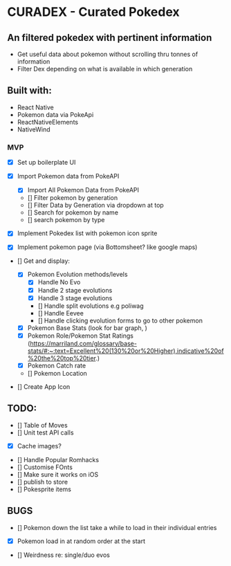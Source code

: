 # CURADEX - Curated Pokedex

## An filtered pokedex with pertinent information

- Get useful data about pokemon without scrolling thru tonnes of information
- Filter Dex depending on what is available in which generation

## Built with:

- React Native
- Pokemon data via PokeApi
- ReactNativeElements
- NativeWind

### MVP

- [x] Set up boilerplate UI
- [x] Import Pokemon data from PokeAPI

  - [x] Import All Pokemon Data from PokeAPI
  - [] Filter pokemon by generation
  - [] Filter Data by Generation via dropdown at top
  - [] Search for pokemon by name
  - [] search pokemon by type

- [x] Implement Pokedex list with pokemon icon sprite
- [x] Implement pokemon page (via Bottomsheet? like google maps)

- [] Get and display:

  - [x] Pokemon Evolution methods/levels
    - [x] Handle No Evo
    - [x] Handle 2 stage evolutions
    - [x] Handle 3 stage evolutions
    - [] Handle split evolutions e.g poliwag
    - [] Handle Eevee
    - [] Handle clicking evolution forms to go to other pokemon
  - [x] Pokemon Base Stats (look for bar graph, )
  - [x] Pokemon Role/Pokemon Stat Ratings (https://marriland.com/glossary/base-stats/#:~:text=Excellent%20(130%20or%20Higher),indicative%20of%20the%20top%20tier.)
  - [x] Pokemon Catch rate
  - [] Pokemon Location

- [] Create App Icon

## TODO:

- [] Table of Moves
- [] Unit test API calls
- [x] Cache images?
- [] Handle Popular Romhacks
- [] Customise FOnts
- [] Make sure it works on iOS
- [] publish to store
- [] Pokesprite items

## BUGS

- [] Pokemon down the list take a while to load in their individual entries
- [x] Pokemon load in at random order at the start
- [] Weirdness re: single/duo evos
